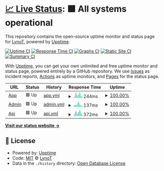 # [📈 Live Status](https://lynot.github.io/mesirve-status): <!--live status--> **🟩 All systems operational**

This repository contains the open-source uptime monitor and status page for [LynoT](https://mesirve.app), powered by [Upptime](https://github.com/upptime/upptime).

[![Uptime CI](https://github.com/lynot/mesirve-status/workflows/Uptime%20CI/badge.svg)](https://github.com/lynot/mesirve-status/actions?query=workflow%3A%22Uptime+CI%22)
[![Response Time CI](https://github.com/lynot/mesirve-status/workflows/Response%20Time%20CI/badge.svg)](https://github.com/lynot/mesirve-status/actions?query=workflow%3A%22Response+Time+CI%22)
[![Graphs CI](https://github.com/lynot/mesirve-status/workflows/Graphs%20CI/badge.svg)](https://github.com/lynot/mesirve-status/actions?query=workflow%3A%22Graphs+CI%22)
[![Static Site CI](https://github.com/lynot/mesirve-status/workflows/Static%20Site%20CI/badge.svg)](https://github.com/lynot/mesirve-status/actions?query=workflow%3A%22Static+Site+CI%22)
[![Summary CI](https://github.com/lynot/mesirve-status/workflows/Summary%20CI/badge.svg)](https://github.com/lynot/mesirve-status/actions?query=workflow%3A%22Summary+CI%22)

With [Upptime](https://upptime.js.org), you can get your own unlimited and free uptime monitor and status page, powered entirely by a GitHub repository. We use [Issues](https://github.com/lynot/mesirve-status/issues) as incident reports, [Actions](https://github.com/lynot/mesirve-status/actions) as uptime monitors, and [Pages](https://lynot.github.io/mesirve-status) for the status page.

<!--start: status pages-->
<!-- This summary is generated by Upptime (https://github.com/upptime/upptime) -->
<!-- Do not edit this manually, your changes will be overwritten -->
<!-- prettier-ignore -->
| URL | Status | History | Response Time | Uptime |
| --- | ------ | ------- | ------------- | ------ |
| <img alt="" src="https://icons.duckduckgo.com/ip3/mesirve.app.ico" height="13"> [App](https://mesirve.app) | 🟩 Up | [app.yml](https://github.com/lynot/mesirve-status/commits/HEAD/history/app.yml) | <details><summary><img alt="Response time graph" src="./graphs/app/response-time-week.png" height="20"> 244ms</summary><br><a href="https://status.mesirve.app/history/app"><img alt="Response time 326" src="https://img.shields.io/endpoint?url=https%3A%2F%2Fraw.githubusercontent.com%2Flynot%2Fmesirve-status%2FHEAD%2Fapi%2Fapp%2Fresponse-time.json"></a><br><a href="https://status.mesirve.app/history/app"><img alt="24-hour response time 140" src="https://img.shields.io/endpoint?url=https%3A%2F%2Fraw.githubusercontent.com%2Flynot%2Fmesirve-status%2FHEAD%2Fapi%2Fapp%2Fresponse-time-day.json"></a><br><a href="https://status.mesirve.app/history/app"><img alt="7-day response time 244" src="https://img.shields.io/endpoint?url=https%3A%2F%2Fraw.githubusercontent.com%2Flynot%2Fmesirve-status%2FHEAD%2Fapi%2Fapp%2Fresponse-time-week.json"></a><br><a href="https://status.mesirve.app/history/app"><img alt="30-day response time 359" src="https://img.shields.io/endpoint?url=https%3A%2F%2Fraw.githubusercontent.com%2Flynot%2Fmesirve-status%2FHEAD%2Fapi%2Fapp%2Fresponse-time-month.json"></a><br><a href="https://status.mesirve.app/history/app"><img alt="1-year response time 353" src="https://img.shields.io/endpoint?url=https%3A%2F%2Fraw.githubusercontent.com%2Flynot%2Fmesirve-status%2FHEAD%2Fapi%2Fapp%2Fresponse-time-year.json"></a></details> | <details><summary><a href="https://status.mesirve.app/history/app">100.00%</a></summary><a href="https://status.mesirve.app/history/app"><img alt="All-time uptime 100.00%" src="https://img.shields.io/endpoint?url=https%3A%2F%2Fraw.githubusercontent.com%2Flynot%2Fmesirve-status%2FHEAD%2Fapi%2Fapp%2Fuptime.json"></a><br><a href="https://status.mesirve.app/history/app"><img alt="24-hour uptime 100.00%" src="https://img.shields.io/endpoint?url=https%3A%2F%2Fraw.githubusercontent.com%2Flynot%2Fmesirve-status%2FHEAD%2Fapi%2Fapp%2Fuptime-day.json"></a><br><a href="https://status.mesirve.app/history/app"><img alt="7-day uptime 100.00%" src="https://img.shields.io/endpoint?url=https%3A%2F%2Fraw.githubusercontent.com%2Flynot%2Fmesirve-status%2FHEAD%2Fapi%2Fapp%2Fuptime-week.json"></a><br><a href="https://status.mesirve.app/history/app"><img alt="30-day uptime 100.00%" src="https://img.shields.io/endpoint?url=https%3A%2F%2Fraw.githubusercontent.com%2Flynot%2Fmesirve-status%2FHEAD%2Fapi%2Fapp%2Fuptime-month.json"></a><br><a href="https://status.mesirve.app/history/app"><img alt="1-year uptime 100.00%" src="https://img.shields.io/endpoint?url=https%3A%2F%2Fraw.githubusercontent.com%2Flynot%2Fmesirve-status%2FHEAD%2Fapi%2Fapp%2Fuptime-year.json"></a></details>
| <img alt="" src="https://icons.duckduckgo.com/ip3/admin.mesirve.app.ico" height="13"> [Admin](https://admin.mesirve.app) | 🟩 Up | [admin.yml](https://github.com/lynot/mesirve-status/commits/HEAD/history/admin.yml) | <details><summary><img alt="Response time graph" src="./graphs/admin/response-time-week.png" height="20"> 137ms</summary><br><a href="https://status.mesirve.app/history/admin"><img alt="Response time 172" src="https://img.shields.io/endpoint?url=https%3A%2F%2Fraw.githubusercontent.com%2Flynot%2Fmesirve-status%2FHEAD%2Fapi%2Fadmin%2Fresponse-time.json"></a><br><a href="https://status.mesirve.app/history/admin"><img alt="24-hour response time 97" src="https://img.shields.io/endpoint?url=https%3A%2F%2Fraw.githubusercontent.com%2Flynot%2Fmesirve-status%2FHEAD%2Fapi%2Fadmin%2Fresponse-time-day.json"></a><br><a href="https://status.mesirve.app/history/admin"><img alt="7-day response time 137" src="https://img.shields.io/endpoint?url=https%3A%2F%2Fraw.githubusercontent.com%2Flynot%2Fmesirve-status%2FHEAD%2Fapi%2Fadmin%2Fresponse-time-week.json"></a><br><a href="https://status.mesirve.app/history/admin"><img alt="30-day response time 147" src="https://img.shields.io/endpoint?url=https%3A%2F%2Fraw.githubusercontent.com%2Flynot%2Fmesirve-status%2FHEAD%2Fapi%2Fadmin%2Fresponse-time-month.json"></a><br><a href="https://status.mesirve.app/history/admin"><img alt="1-year response time 171" src="https://img.shields.io/endpoint?url=https%3A%2F%2Fraw.githubusercontent.com%2Flynot%2Fmesirve-status%2FHEAD%2Fapi%2Fadmin%2Fresponse-time-year.json"></a></details> | <details><summary><a href="https://status.mesirve.app/history/admin">100.00%</a></summary><a href="https://status.mesirve.app/history/admin"><img alt="All-time uptime 100.00%" src="https://img.shields.io/endpoint?url=https%3A%2F%2Fraw.githubusercontent.com%2Flynot%2Fmesirve-status%2FHEAD%2Fapi%2Fadmin%2Fuptime.json"></a><br><a href="https://status.mesirve.app/history/admin"><img alt="24-hour uptime 100.00%" src="https://img.shields.io/endpoint?url=https%3A%2F%2Fraw.githubusercontent.com%2Flynot%2Fmesirve-status%2FHEAD%2Fapi%2Fadmin%2Fuptime-day.json"></a><br><a href="https://status.mesirve.app/history/admin"><img alt="7-day uptime 100.00%" src="https://img.shields.io/endpoint?url=https%3A%2F%2Fraw.githubusercontent.com%2Flynot%2Fmesirve-status%2FHEAD%2Fapi%2Fadmin%2Fuptime-week.json"></a><br><a href="https://status.mesirve.app/history/admin"><img alt="30-day uptime 100.00%" src="https://img.shields.io/endpoint?url=https%3A%2F%2Fraw.githubusercontent.com%2Flynot%2Fmesirve-status%2FHEAD%2Fapi%2Fadmin%2Fuptime-month.json"></a><br><a href="https://status.mesirve.app/history/admin"><img alt="1-year uptime 100.00%" src="https://img.shields.io/endpoint?url=https%3A%2F%2Fraw.githubusercontent.com%2Flynot%2Fmesirve-status%2FHEAD%2Fapi%2Fadmin%2Fuptime-year.json"></a></details>
| <img alt="" src="https://icons.duckduckgo.com/ip3/mesirve.app.ico" height="13"> [Api](https://mesirve.app/api/client/v1/business) | 🟩 Up | [api.yml](https://github.com/lynot/mesirve-status/commits/HEAD/history/api.yml) | <details><summary><img alt="Response time graph" src="./graphs/api/response-time-week.png" height="20"> 372ms</summary><br><a href="https://status.mesirve.app/history/api"><img alt="Response time 310" src="https://img.shields.io/endpoint?url=https%3A%2F%2Fraw.githubusercontent.com%2Flynot%2Fmesirve-status%2FHEAD%2Fapi%2Fapi%2Fresponse-time.json"></a><br><a href="https://status.mesirve.app/history/api"><img alt="24-hour response time 188" src="https://img.shields.io/endpoint?url=https%3A%2F%2Fraw.githubusercontent.com%2Flynot%2Fmesirve-status%2FHEAD%2Fapi%2Fapi%2Fresponse-time-day.json"></a><br><a href="https://status.mesirve.app/history/api"><img alt="7-day response time 372" src="https://img.shields.io/endpoint?url=https%3A%2F%2Fraw.githubusercontent.com%2Flynot%2Fmesirve-status%2FHEAD%2Fapi%2Fapi%2Fresponse-time-week.json"></a><br><a href="https://status.mesirve.app/history/api"><img alt="30-day response time 418" src="https://img.shields.io/endpoint?url=https%3A%2F%2Fraw.githubusercontent.com%2Flynot%2Fmesirve-status%2FHEAD%2Fapi%2Fapi%2Fresponse-time-month.json"></a><br><a href="https://status.mesirve.app/history/api"><img alt="1-year response time 353" src="https://img.shields.io/endpoint?url=https%3A%2F%2Fraw.githubusercontent.com%2Flynot%2Fmesirve-status%2FHEAD%2Fapi%2Fapi%2Fresponse-time-year.json"></a></details> | <details><summary><a href="https://status.mesirve.app/history/api">100.00%</a></summary><a href="https://status.mesirve.app/history/api"><img alt="All-time uptime 100.00%" src="https://img.shields.io/endpoint?url=https%3A%2F%2Fraw.githubusercontent.com%2Flynot%2Fmesirve-status%2FHEAD%2Fapi%2Fapi%2Fuptime.json"></a><br><a href="https://status.mesirve.app/history/api"><img alt="24-hour uptime 100.00%" src="https://img.shields.io/endpoint?url=https%3A%2F%2Fraw.githubusercontent.com%2Flynot%2Fmesirve-status%2FHEAD%2Fapi%2Fapi%2Fuptime-day.json"></a><br><a href="https://status.mesirve.app/history/api"><img alt="7-day uptime 100.00%" src="https://img.shields.io/endpoint?url=https%3A%2F%2Fraw.githubusercontent.com%2Flynot%2Fmesirve-status%2FHEAD%2Fapi%2Fapi%2Fuptime-week.json"></a><br><a href="https://status.mesirve.app/history/api"><img alt="30-day uptime 100.00%" src="https://img.shields.io/endpoint?url=https%3A%2F%2Fraw.githubusercontent.com%2Flynot%2Fmesirve-status%2FHEAD%2Fapi%2Fapi%2Fuptime-month.json"></a><br><a href="https://status.mesirve.app/history/api"><img alt="1-year uptime 100.00%" src="https://img.shields.io/endpoint?url=https%3A%2F%2Fraw.githubusercontent.com%2Flynot%2Fmesirve-status%2FHEAD%2Fapi%2Fapi%2Fuptime-year.json"></a></details>

<!--end: status pages-->

[**Visit our status website →**](https://lynot.github.io/mesirve-status)

## 📄 License

- Powered by: [Upptime](https://github.com/upptime/upptime)
- Code: [MIT](./LICENSE) © [LynoT](https://mesirve.app)
- Data in the `./history` directory: [Open Database License](https://opendatacommons.org/licenses/odbl/1-0/)
